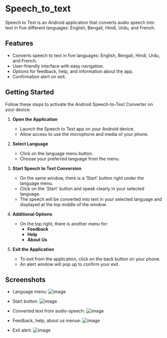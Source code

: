 # Speech_to_text
Speech to Text is an Android application that converts audio speech into text in five different languages: English, Bengali, Hindi, Urdu, and French.
## Features

- Converts speech to text in five languages: English, Bengali, Hindi, Urdu, and French.
- User-friendly interface with easy navigation.
- Options for feedback, help, and information about the app.
- Confirmation alert on exit.
## Getting Started

Follow these steps to activate the Android Speech-to-Text Converter on your device:

1. **Open the Application**
   - Launch the Speech to Text app on your Android device.
   - Allow access to use the microphone and media of your phone.

2. **Select Language**
   - Click on the language menu button.
   - Choose your preferred language from the menu.

3. **Start Speech to Text Conversion**
   - On the same window, there is a ‘Start’ button right under the language menu.
   - Click on the 'Start' button and speak clearly in your selected language.
   - The speech will be converted into text in your selected language and displayed at the top middle of the window.

4. **Additional Options**
   - On the top right, there is another menu for:
     - **Feedback**
     - **Help**
     - **About Us**

5. **Exit the Application**
   - To exit from the application, click on the back button on your phone.
   - An alert window will pop up to confirm your exit.
  
   
 ## Screenshots
 - Language menu:
 ![image](https://github.com/user-attachments/assets/f5fa7d76-e192-4ae2-b534-df489b2311b6)

 - Start button:
 ![image](https://github.com/user-attachments/assets/551fa913-d4da-47f1-ac13-c915121b0dc5)

 - Converted text from audio-speech:
 ![image](https://github.com/user-attachments/assets/b4fed890-4328-4f24-a4fd-8f9bfefb2269)

 - Feedback, help, about us menue:
 ![image](https://github.com/user-attachments/assets/c119d469-15da-4a34-b2de-6d67d2af8fa9)

 - Exit alert:
 ![image](https://github.com/user-attachments/assets/742c6b60-5452-48d2-a11a-9621d60c0ddd)




